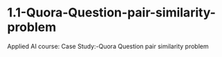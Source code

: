 # 1.1-Quora-Question-pair-similarity-problem
Applied AI course: Case Study:-Quora Question pair similarity problem
